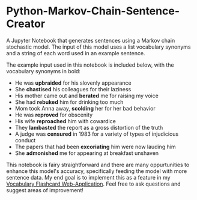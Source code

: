 # Python-Markov-Chain-Sentence-Creator
A Jupyter Notebook that generates sentences using a Markov chain stochastic model. The input of this model uses a list vocabulary synonyms and a string of each word used in an example sentence. 

The example input used in this notebook is included below, with the vocabulary synonyms in bold:
- He was **upbraided** for his slovenly appearance
- She **chastised** his colleagues for their laziness
- His mother came out and **berated** me for raising my voice
- She had **rebuked** him for drinking too much
- Mom took Anna away, **scolding** her for her bad behavior
- He was **reproved** for obscenity
- His wife **reproached** him with cowardice
- They **lambasted** the report as a gross distortion of the truth
- A judge was **censured** in 1983 for a variety of types of injudicious conduct
- The papers that had been **excoriating** him were now lauding him
- She **admonished** me for appearing at breakfast unshaven

This notebook is fairy straightforward and there are many oppurtunities to enhance this model's accuracy, specifically feeding the model with more sentence data. My end goal is to implement this as a feature in my [Vocabulary Flashcard Web-Application](https://github.com/eli64s/Django-Flashcard-Web-App). Feel free to ask questions and suggest areas of improvement!
